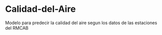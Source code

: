 # Calidad-del-Aire
Modelo para predecir la calidad del aire segun los datos de las estaciones del RMCAB
